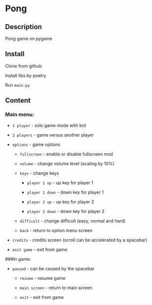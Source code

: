 # Pong

## Description
Pong game on pygame

## Install
Clone from github

Install libs by poetry

Run `main.py`

## Content
### Main menu:

- `1 player` - solo game mode with bot

- `2 players` - game versus another player

- `options` - game options

  - `fullscreen` - enable or disable fullscreen mod

  - `volume` - change volume level (scaling by 10%)

  - `keys` - change keys

    - `player 1 up` - up key for player 1

    - `player 1 down` - down key for player 1

    - `player 2 up` - up key for player 2
  
    - `player 2 down` - down key for player 2

  - `difficult` - change difficult (easy, normal and hard)

  - `back` - return to option menu screen

- `credits` - credits screen (scroll can be accelerated by a spacebar)

- `exit game` - exit from game

###In game:

- `paused` - can be caused by the spacebar

  - `resume` - resume game

  - `main screen` - return to main screen

  - `exit` - exit from game

